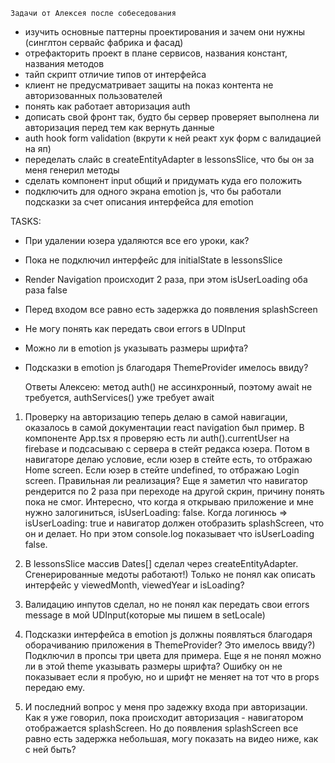     Задачи от Алексея после собеседования
- изучить основные паттерны проектирования и зачем они нужны (синглтон сервайс фабрика и фасад)
- отрефакторить проект в плане сервисов, названия констант, названия методов
- тайп скрипт отличие типов от интерфейса
- клиент не предусматривает защиты на показ контента не авторизованных пользователей
- понять как работает авторизация auth
- дописать свой фронт так, будто бы сервер проверяет выполнена ли авторизация перед тем как вернуть данные
- auth hook form validation (вкрути к ней реакт хук форм с валидацией на яп)
- переделать слайс в createEntityAdapter в lessonsSlice, что бы он за меня генерил методы
- сделать компонент input общий и придумать куда его положить
- подключить для одного экрана emotion js, что бы работали подсказки за счет описания интерфейса для emotion

TASKS:
- При удалении юзера удаляются все его уроки, как?
- Пока не подключил интерфейс для initialState в lessonsSlice
- Render Navigation происходит 2 раза, при этом isUserLoading оба раза false 
- Перед входом все равно есть задержка до появления splashScreen
- Не могу понять как передать свои errors в UDInput
- Можно ли в emotion js указывать размеры шрифта?
- Подсказки в emotion js благодаря ThemeProvider имелось ввиду?

  Ответы Алексею:
метод auth() не ассинхронный, поэтому await не требуется, authServices() уже требует await

1. Проверку на авторизацию теперь делаю в самой навигации, оказалось в самой документации react
navigation был пример. В компоненте App.tsx я проверяю есть ли auth().currentUser на firebase и подсасываю
с сервера в стейт редакса юзера. Потом в навигаторе делаю условие, если юзер в стейте есть, то отбражаю Home screen.
Если юзер в стейте undefined, то отбражаю Login screen. Правильная ли реализация?
Еще я заметил что навигатор рендерится по 2 раза при переходе на другой скрин, причину понять пока не смог. Интересно,
что когда я открываю приложение и мне нужно залогиниться, isUserLoading: false. Когда логинюсь => isUserLoading: true
и навигатор должен отобразить splashScreen, что он и делает. Но при этом console.log показывает что isUserLoading false.

2. В lessonsSlice массив Dates[] сделал через createEntityAdapter. Сгенерированные медоты работают!)
Только не понял как описать интерфейс у viewedMonth, viewedYear и isLoading?

3. Валидацию инпутов сделал, но не понял как передать свои errors message в мой UDInput(которые мы пишем в setLocale)

4. Подсказки интерфейса в emotion js должны появляться благодаря оборачиванию приложения в ThemeProvider?
Это имелось ввиду?) Подключил
в пропсы три цвета для примера. Еще я не понял можно ли в этой theme указывать размеры шрифта? Ошибку он не показывает
если я пробую, но и шрифт не меняет на тот что в props передаю ему.

5. И последний вопрос у меня про задежку входа при авторизации. Как я уже говорил, пока происходит авторизация - 
навигатором отображается splashScreen. Но до появления splashScreen все равно есть задержка небольшая, 
могу показать на видео ниже, как с ней быть?
